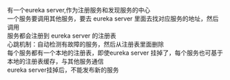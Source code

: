有一个eureka server,作为注册服务和发现服务的中心  
一个服务要调用其他服务，要去 eureka server 里面去找对应服务的地址，然后调用  
服务都会注册到 eureka server 的注册表  
心跳机制：自动检测有故障的服务，然后从注册表里面删除  
每个服务都有一个本地的注册表，即使eureka server 挂掉了，每个服务也可基于本地的注册表缓存，与其他服务通信  
eureka server挂掉后，不能发布新的服务
